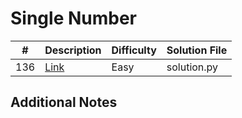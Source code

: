 # Single Number
|#|Description|Difficulty|Solution File|
|-|-|-|-|
|136|[Link](https://leetcode.com/problems/single-number/)|Easy|solution.py|

## Additional Notes
